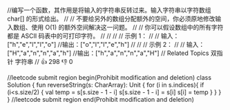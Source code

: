 //编写一个函数，其作用是将输入的字符串反转过来。输入字符串以字符数组 char[] 的形式给出。 
//
// 不要给另外的数组分配额外的空间，你必须原地修改输入数组、使用 O(1) 的额外空间解决这一问题。 
//
// 你可以假设数组中的所有字符都是 ASCII 码表中的可打印字符。 
//
// 
//
// 示例 1： 
//
// 输入：["h","e","l","l","o"]
//输出：["o","l","l","e","h"]
// 
//
// 示例 2： 
//
// 输入：["H","a","n","n","a","h"]
//输出：["h","a","n","n","a","H"] 
// Related Topics 双指针 字符串 
// 👍 298 👎 0


//leetcode submit region begin(Prohibit modification and deletion)
class Solution {
    fun reverseString(s: CharArray): Unit {
        for (i in s.indices){
            if (i<s.size/2) {
                val temp = s[s.size - 1 - i]
                s[s.size - 1 - i] = s[i]
                s[i] = temp
            }
        }
    }
}
//leetcode submit region end(Prohibit modification and deletion)
